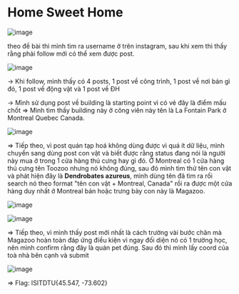 # Home Sweet Home

![image](https://github.com/user-attachments/assets/63f9df2e-7301-4f3e-b839-23a55c5c9ba8)

theo đề bài thì mình tìm ra username ở trên instagram, sau khi xem thì thấy rằng phải follow mới có thể xem được post.

![image](https://github.com/user-attachments/assets/2780eb21-e470-454f-97b0-a80f7fa8b55f)

-> Khi follow, mình thấy có 4 posts, 1 post về công trình, 1 post về nơi bán gì đó, 1 post về động vật và 1 post về ĐH

-> Mình sử dụng post về building là starting point vì có vẻ đây là điểm mấu chốt => Mình tìm thấy building này ở công viên này tên là La Fontain Park ở Montreal Quebec Canada. 

![image](https://github.com/user-attachments/assets/0e8ffc78-4c5c-4496-a349-c55e944d6b06)

=> Tiếp theo, vì post quán tạp hoá không dùng được vì quá ít dữ liệu, mình chuyển sang dùng post con vật và biết được rằng status đang nói là người này mua ở trong 1 cửa hàng thú cưng hay gì đó. Ở Montreal có 1 cửa hàng thú cưng tên Toozoo nhưng nó không đúng, sau đó mình tìm thử tên con vật và phát hiện đây là **Dendrobates azureus**, mình dùng tên đã tìm ra rồi search nó theo format "tên con vật + Montreal, Canada" rồi ra được một cửa hàng duy nhất ở Montreal bán hoặc trưng bày con này là Magazoo.

![image](https://github.com/user-attachments/assets/b22f99a4-d56c-45cb-a15e-c2cb94a1ad08)

![image](https://github.com/user-attachments/assets/e6cb50dd-54ba-4e38-a3d0-038772188d94)

=> Tiếp theo, vì mình thấy post mới nhất là cách trường vài bước chân mà Magazoo hoàn toàn đáp ứng điều kiện vì ngay đối diện nó có 1 trường học, nên mình confirm rằng đây là quán pet đúng. Sau đó thì mình lấy coord của toà nhà bên cạnh và submit

![image](https://github.com/user-attachments/assets/e7c7823e-5556-4268-9e18-a398f82ac2ed)

=> Flag: ISITDTU{45.547, -73.602}



